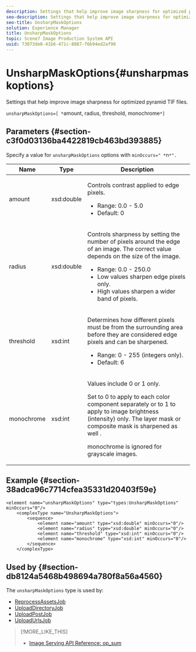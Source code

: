 ```yaml
---
description: Settings that help improve image sharpness for optimized pyramid TIF files.
seo-description: Settings that help improve image sharpness for optimized pyramid TIF files.
seo-title: UnsharpMaskOptions
solution: Experience Manager
title: UnsharpMaskOptions
topic: Scene7 Image Production System API
uuid: 73073de0-41b6-471c-8887-f6b94ed2af90
---
```


# UnsharpMaskOptions{#unsharpmaskoptions}

Settings that help improve image sharpness for optimized pyramid TIF files.

 `unsharpMaskOptions=[ *`amount, radius, threshold, monochrome`*]` 

## Parameters {#section-c3f0d03136ba4422819cb463bd393885}

Specify a value for `unsharpMaskOptions` options with `minOccurs=" *`n`*".`

<table id="table_D1392963C5694969A9D546F82DB6F45C">
 <thead>
  <tr>
   <th colname="col1" class="entry"> Name </th>
   <th colname="col2" class="entry"> Type </th>
   <th colname="col3" class="entry"> Description </th>
  </tr>
 </thead>
 <tbody>
  <tr>
   <td colname="col1"><span class="codeph"><span class="varname"> amount</span></span></td>
   <td colname="col2"><span class="codeph"> xsd:double</span></td>
   <td colname="col3"><p>Controls contrast applied to edge pixels. 
     <ul id="ul_7AA17E354EE64BC4A5BEAE853FF17191">
      <li id="li_42FB21C7ED884E1DB03274130B8DCB10">Range: 0.0 - 5.0 </li>
      <li id="li_E980CAA1A9C54D60A121F21C964820FF">Default: 0 </li>
     </ul></p></td>
  </tr>
  <tr>
   <td colname="col1"><span class="codeph"><span class="varname"> radius</span></span></td>
   <td colname="col2"><span class="codeph"> xsd:double</span></td>
   <td colname="col3"><p>Controls sharpness by setting the number of pixels around the edge of an image. The correct value depends on the size of the image. 
     <ul id="ul_D4391CD407DE4B48AF4523EBD85D0D40">
      <li id="li_8AEF11A489484EFD91416F8A03C4DB25">Range: 0.0 - 250.0 </li>
      <li id="li_9F1D1B52AFBA46B8BDCDF99A21140002">Low values sharpen edge pixels only. </li>
      <li id="li_7D9FD8AA4899404283D7AB596364A4AF">High values sharpen a wider band of pixels. </li>
     </ul></p></td>
  </tr>
  <tr>
   <td colname="col1"><span class="codeph"><span class="varname"> threshold</span></span></td>
   <td colname="col2"><span class="codeph"> xsd:int</span></td>
   <td colname="col3"><p>Determines how different pixels must be from the surrounding area before they are considered edge pixels and can be sharpened. 
     <ul id="ul_117E556E3ECF42CC878DD80D338D19CA">
      <li id="li_CFEE76DB78BF437E8463C9089486F8A6">Range: 0 - 255 (integers only). </li>
      <li id="li_77113DC2698A4D48B11288718766E6A2">Default: 6 </li>
     </ul></p></td>
  </tr>
  <tr>
   <td colname="col1"><span class="codeph"><span class="varname"> monochrome</span></span></td>
   <td colname="col2"><span class="codeph"> xsd:int</span></td>
   <td colname="col3"><p>Values include <span class="codeph"> 0</span> or <span class="codeph"> 1</span> only. </p><p>Set to <span class="codeph"> 0</span> to apply to each color component separately or to <span class="codeph"> 1</span> to apply to image brightness (intensity) only. The layer mask or composite mask is sharpened as well . </p><p><span class="codeph"><span class="varname"> monochrome</span></span> is ignored for grayscale images. </p></td>
  </tr>
 </tbody>
</table>

## Example {#section-38adca96c7714cfea35331d20403f59e}

```
<element name="unsharpMaskOptions" type="types:UnsharpMaskOptions" minOccurs="0"/>
    <complexType name="UnsharpMaskOptions">
        <sequence>
            <element name="amount" type="xsd:double" minOccurs="0"/>
            <element name="radius" type="xsd:double" minOccurs="0"/>
            <element name="threshold" type="xsd:int" minOccurs="0"/>
            <element name="monochrome" type="xsd:int" minOccurs="0"/>        
        </sequence>
    </complexType>
```

## Used by {#section-db8124a5468b498694a780f8a56a4560}

The `unsharpMaskOptions` type is used by:

* [ReprocessAssetsJob](../../types/c-data-types/r-reprocess-assets-job.md#reference-a303f7832ae44fdab1dca7cc8bef3fa3)
* [UploadDirectoryJob](../../types/c-data-types/r-upload-directory-job.md#reference-e707ebf53b074c49ad983d1886e0bbb6)
* [UploadPostJob](../../types/c-data-types/r-upload-post-job.md#reference-bca2339b593f4637a687c33937215ef4)
* [UploadUrlsJob](../../types/c-data-types/r-upload-urls-job.md#reference-8e9bc895268c4321b233dbeadc990398)

>[!MORE_LIKE_THIS]
>
>* [Image Serving API Reference: op_sum](http://beta-microsite.omniture.com/t2/help/en_US/s7/is_ir_api/#opusm)
